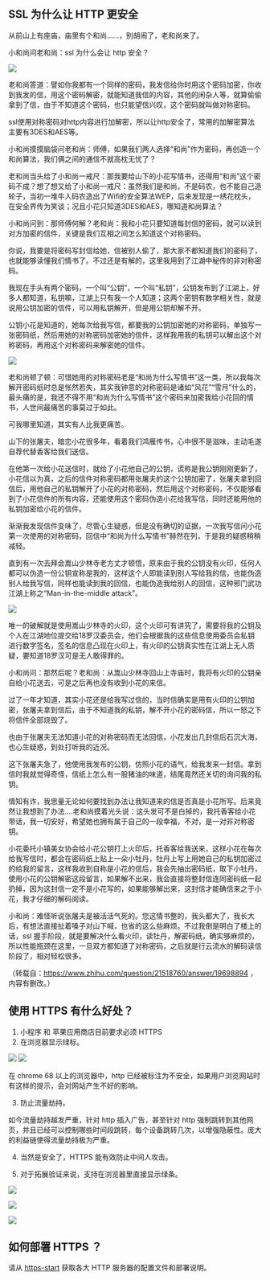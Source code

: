 

## SSL 为什么让 HTTP 更安全

从前山上有座庙，庙里有个和尚......，别胡闹了，老和尚来了。


小和尚问老和尚：ssl 为什么会让 http 安全？

![](https://ws1.sinaimg.cn/mw690/a3fc3b79gy1fu71zsy0y4j225s15oaak.jpg)

老和尚答道：譬如你我都有一个同样的密码，我发信给你时用这个密码加密，你收到我发的信，用这个密码解密，就能知道我信的内容，其他的闲杂人等，就算偷偷拿到了信，由于不知道这个密码，也只能望信兴叹，这个密码就叫做对称密码。

ssl使用对称密码对http内容进行加解密，所以让http安全了，常用的加解密算法主要有3DES和AES等。

小和尚摸摸脑袋问老和尚：师傅，如果我们两人选择“和尚”作为密码，再创造一个和尚算法，我们俩之间的通信不就高枕无忧了？

老和尚当头给了小和尚一戒尺：那我要给山下的小花写情书，还得用“和尚”这个密码不成？想了想又给了小和尚一戒尺：虽然我们是和尚，不是码农，也不能自己造轮子，当初一堆牛人码农造出了Wifi的安全算法WEP，后来发现是一绣花枕头，在安全界传为笑谈；况且小花只知道3DES和AES，哪知道和尚算法？

小和尚问到：那师傅何解？老和尚：我和小花只要知道每封信的密码，就可以读到对方加密的信件，关键是我们互相之间怎么知道这个对称密码。

你说，我要是将密码写封信给她，信被别人偷了，那大家不都知道我们的密码了，也就能够读懂我们情书了。不过还是有解的，这里我用到了江湖中秘传的非对称密码。

我现在手头有两个密码，一个叫“公钥”，一个叫“私钥”，公钥发布到了江湖上，好多人都知道，私钥嘛，江湖上只有我一个人知道；这两个密钥有数学相关性，就是说用公钥加密的信件，可以用私钥解开，但是用公钥却解不开。

公钥小花是知道的，她每次给我写信，都要我的公钥加密她的对称密码，单独写一张密码纸，然后用她的对称密码加密她的信件，这样我用我的私钥可以解出这个对称密码，再用这个对称密码来解密她的信件。

![](https://ws1.sinaimg.cn/mw690/a3fc3b79gy1fu714asgxtj20ru0ho1kx.jpg)

老和尚顿了顿：可惜她用的对称密码老是“和尚为什么写情书”这一类，所以我每次解开密码纸时总是怅然若失，其实我钟意的对称密码是诸如“风花”“雪月”什么的，最头痛的是，我还不得不用“和尚为什么写情书”这个密码来加密我给小花回的情书，人世间最痛苦的事莫过于如此。

可我哪里知道，其实有人比我更痛苦。

山下的张屠夫，暗恋小花很多年，看着我们鸿雁传书，心中很不是滋味，主动毛遂自荐代替香客给我们送信。

在他第一次给小花送信时，就给了小花他自己的公钥，谎称是我公钥刚刚更新了，小花信以为真，之后的信件对称密码都用张屠夫的这个公钥加密了，张屠夫拿到回信后，用他自己的私钥解开了小花的对称密码，然后用这个对称密码，不仅能够看到了小花信件的所有内容，还能使用这个密码伪造小花给我写信，同时还能用他的私钥加密给小花的信件。

渐渐我发现信件变味了，尽管心生疑惑，但是没有确切的证据，一次我写信问小花第一次使用的对称密码，回信中“和尚为什么写情书”赫然在列，于是我的疑惑稍稍减轻。

直到有一次去拜会嵩山少林寺老方丈才顿悟，原来由于我的公钥没有火印，任何人都可以伪造一份公钥宣称是我的，这样这个人即能读到别人写给我的信，也能伪造别人给我写信，同样也能读到我的回信，也能伪造我给别人的回信，这种邪门武功江湖上称之“Man-in-the-middle attack”。

![](https://ws1.sinaimg.cn/mw690/a3fc3b79gy1fu723n6mzfj20fa09mtab.jpg)

唯一的破解就是使用嵩山少林寺的火印，这个火印可有讲究了，需要将我的公钥及个人在江湖地位提交给18罗汉委员会，他们会根据我的这些信息使用委员会私钥进行数字签名，签名的信息凸现在火印上，有火印的公钥真实性在江湖上无人质疑，要知道18罗汉可是无人敢得罪的。

小和尚问：那然后呢？老和尚：从嵩山少林寺回山上寺庙时，我将有火印的公钥亲自给小花送去，可是之后再也没有收到小花的来信。

过了一年才知道，其实小花还是给我写过信的，当时信确实是用有火印的公钥加密，张屠夫拿到信后，由于不知道我的私钥，解不开小花的密码信，所以一怒之下将信件全部烧毁了。

也由于张屠夫无法知道小花的对称密码而无法回信，小花发出几封信后石沉大海，也心生疑惑，到处打听我的近况。

这下张屠夫急了，他使用我发布的公钥，仿照小花的语气，给我发来一封信。拿到信时我就觉得奇怪，信纸上怎么有一股猪油的味道，结尾竟然还关切的询问我的私钥。

情知有诈，我思量无论如何要找到办法让我知道来的信是否真是小花所写。后来竟然让我想到了办法....老和尚摸着光头说：这头发可不是白掉的，我托香客给小花带话，我一切安好，希望她也拥有属于自己的一段幸福，不对，是一对非对称密钥。

小花委托小镇美女协会给小花公钥打上火印后，托香客给我送来，这样小花在每次给我写信时，都会在密码纸上贴上一朵小牡丹，牡丹上写上用她自己的私钥加密过的给我的留言，这样我收到自称是小花的信后，我会先抽出密码纸，取下小牡丹，使用小花的公钥解密这段留言，如果解不出来，我会直接将整封信连同密码纸一起扔掉，因为这封信一定不是小花写的，如果能够解出来，这封信才能确信来之于小花，我才仔细的解码阅读。

小和尚：难怪听说张屠夫是被活活气死的。您这情书整的，我头都大了，我长大后，有想法直接扯着嗓子对山下喊，也省的这么些麻烦。不过我倒是明白了楼上的话，ssl 握手阶段，就是要解决什么看火印，读牡丹，解密码纸，确实够麻烦的，所以性能瓶颈在这里，一旦双方都知道了对称密码，之后就是行云流水的解码读信阶段了，相对轻松很多。

（转载自：https://www.zhihu.com/question/21518760/answer/19698894 ，内容有删改。）


## 使用 HTTPS 有什么好处？

1. 小程序 和 苹果应用商店目前要求必须 HTTPS
2. 在浏览器显示绿标。

![](https://ws1.sinaimg.cn/mw690/a3fc3b79gy1fu71ew1gk8j204u01d0si.jpg)  ![](https://ws1.sinaimg.cn/mw690/a3fc3b79gy1fu71f6aecwj2061012742.jpg)

在 chrome 68 以上的浏览器中，http 已经被标注为不安全，如果用户浏览网站时有这样的提示，会对网站产生不好的影响。

3. 防止流量劫持。

如今流量劫持越发严重，针对 http 插入广告，甚至针对 http 强制跳转到其他网页，并且已经可以控制哪些时间段跳转，每个设备跳转几次，以增强隐蔽性。庞大的利益链使得流量劫持极为严重。

4. 当然是安全了，HTTPS 能有效防止中间人攻击。

5. 对于拓展验证来说，支持在浏览器里直接显示绿条。

![](https://ws1.sinaimg.cn/mw690/a3fc3b79gy1fu71qs6xnoj20es01c0sk.jpg)

![](https://ws1.sinaimg.cn/mw690/a3fc3b79gy1fu71qyquwvj20aw016a9v.jpg)

![](https://ws1.sinaimg.cn/mw690/a3fc3b79gy1fu71r49kexj20h001ldfp.jpg)


## 如何部署 HTTPS ？

请从 [https-start](https://github.com/cheaphttps/https-start) 获取各大 HTTP 服务器的配置文件和部署说明。
